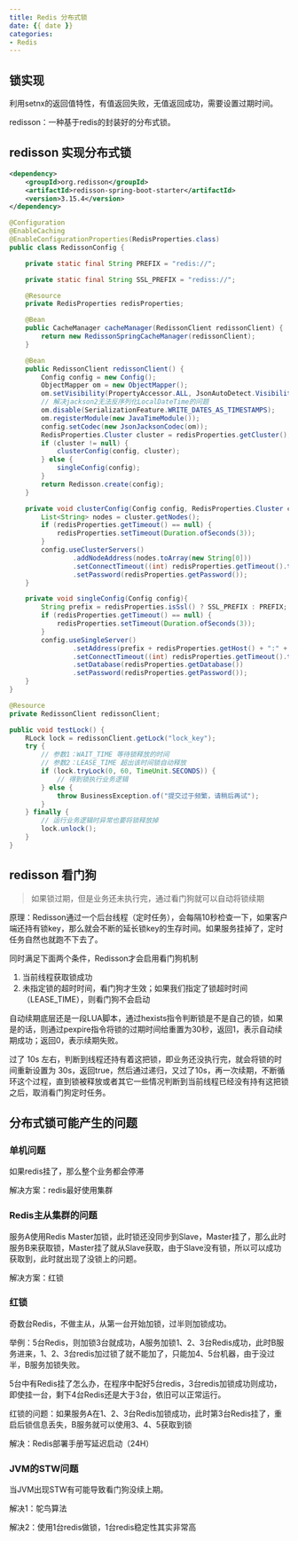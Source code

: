 ```yaml
---
title: Redis 分布式锁
date: {{ date }}
categories:
- Redis
---
```


## 锁实现

利用setnx的返回值特性，有值返回失败，无值返回成功，需要设置过期时间。

redisson：一种基于redis的封装好的分布式锁。

## redisson 实现分布式锁

```xml
<dependency>
    <groupId>org.redisson</groupId>
    <artifactId>redisson-spring-boot-starter</artifactId>
    <version>3.15.4</version>
</dependency>
```

```java
@Configuration
@EnableCaching
@EnableConfigurationProperties(RedisProperties.class)
public class RedissonConfig {

    private static final String PREFIX = "redis://";

    private static final String SSL_PREFIX = "rediss://";

    @Resource
    private RedisProperties redisProperties;

    @Bean
    public CacheManager cacheManager(RedissonClient redissonClient) {
        return new RedissonSpringCacheManager(redissonClient);
    }

    @Bean
    public RedissonClient redissonClient() {
        Config config = new Config();
        ObjectMapper om = new ObjectMapper();
        om.setVisibility(PropertyAccessor.ALL, JsonAutoDetect.Visibility.ANY);
        // 解决jackson2无法反序列化LocalDateTime的问题
        om.disable(SerializationFeature.WRITE_DATES_AS_TIMESTAMPS);
        om.registerModule(new JavaTimeModule());
        config.setCodec(new JsonJacksonCodec(om));
        RedisProperties.Cluster cluster = redisProperties.getCluster();
        if (cluster != null) {
            clusterConfig(config, cluster);
        } else {
            singleConfig(config);
        }
        return Redisson.create(config);
    }

    private void clusterConfig(Config config, RedisProperties.Cluster cluster){
        List<String> nodes = cluster.getNodes();
        if (redisProperties.getTimeout() == null) {
            redisProperties.setTimeout(Duration.ofSeconds(3));
        }
        config.useClusterServers()
                .addNodeAddress(nodes.toArray(new String[0]))
                .setConnectTimeout((int) redisProperties.getTimeout().toMillis())
                .setPassword(redisProperties.getPassword());
    }

    private void singleConfig(Config config){
        String prefix = redisProperties.isSsl() ? SSL_PREFIX : PREFIX;
        if (redisProperties.getTimeout() == null) {
            redisProperties.setTimeout(Duration.ofSeconds(3));
        }
        config.useSingleServer()
                .setAddress(prefix + redisProperties.getHost() + ":" + redisProperties.getPort())
                .setConnectTimeout((int) redisProperties.getTimeout().toMillis())
                .setDatabase(redisProperties.getDatabase())
                .setPassword(redisProperties.getPassword());
    }
}
```

```java
@Resource
private RedissonClient redissonClient;   

public void testLock() {
    RLock lock = redissonClient.getLock("lock_key");
    try {
        // 参数1：WAIT_TIME 等待锁释放的时间
        // 参数2：LEASE_TIME 超出该时间锁自动释放
        if (lock.tryLock(0, 60, TimeUnit.SECONDS)) {
            // 得到锁执行业务逻辑
        } else {
            throw BusinessException.of("提交过于频繁，请稍后再试");
        }
    } finally {
        // 运行业务逻辑时异常也要将锁释放掉
        lock.unlock();
    }
}
```

## redisson 看门狗

> 如果锁过期，但是业务还未执行完，通过看门狗就可以自动将锁续期

原理：Redisson通过一个后台线程（定时任务），会每隔10秒检查一下，如果客户端还持有锁key，那么就会不断的延长锁key的生存时间。如果服务挂掉了，定时任务自然也就跑不下去了。

同时满足下面两个条件，Redisson才会启用看门狗机制

1. 当前线程获取锁成功
2. 未指定锁的超时时间，看门狗才生效；如果我们指定了锁超时时间（LEASE_TIME），则看门狗不会启动

自动续期底层还是一段LUA脚本，通过hexists指令判断锁是不是自己的锁，如果是的话，则通过pexpire指令将锁的过期时间给重置为30秒，返回1，表示自动续期成功；返回0，表示续期失败。

过了 10s 左右，判断到线程还持有着这把锁，即业务还没执行完，就会将锁的时间重新设置为 30s，返回true，然后通过递归，又过了10s，再一次续期，不断循环这个过程，直到锁被释放或者其它一些情况判断到当前线程已经没有持有这把锁之后，取消看门狗定时任务。

## 分布式锁可能产生的问题

### 单机问题

如果redis挂了，那么整个业务都会停滞

解决方案：redis最好使用集群

### Redis主从集群的问题

服务A使用Redis Master加锁，此时锁还没同步到Slave，Master挂了，那么此时服务B来获取锁，Master挂了就从Slave获取，由于Slave没有锁，所以可以成功获取到，此时就出现了没锁上的问题。

解决方案：红锁

### 红锁

奇数台Redis，不做主从，从第一台开始加锁，过半则加锁成功。

举例：5台Redis，则加锁3台就成功，A服务加锁1、2、3台Redis成功，此时B服务进来，1、2、3台redis加过锁了就不能加了，只能加4、5台机器，由于没过半，B服务加锁失败。

5台中有Redis挂了怎么办，在程序中配好5台redis，3台redis加锁成功则成功，即使挂一台，剩下4台Redis还是大于3台，依旧可以正常运行。

红锁的问题：如果服务A在1、2、3台Redis加锁成功，此时第3台Redis挂了，重启后锁信息丢失，B服务就可以使用3、4、5获取到锁

解决：Redis部署手册写延迟启动（24H）

### JVM的STW问题

当JVM出现STW有可能导致看门狗没续上期。

解决1：鸵鸟算法

解决2：使用1台redis做锁，1台redis稳定性其实非常高
